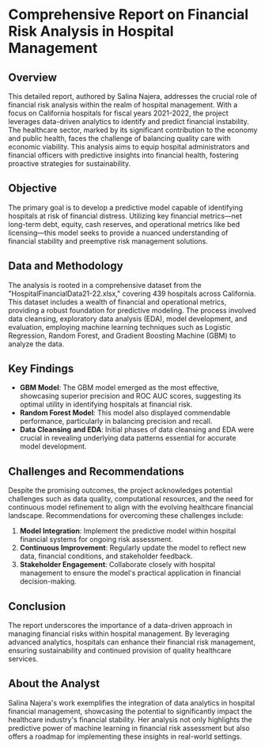# Comprehensive Report on Financial Risk Analysis in Hospital Management

## Overview
This detailed report, authored by Salina Najera, addresses the crucial role of financial risk analysis within the realm of hospital management. With a focus on California hospitals for fiscal years 2021-2022, the project leverages data-driven analytics to identify and predict financial instability. The healthcare sector, marked by its significant contribution to the economy and public health, faces the challenge of balancing quality care with economic viability. This analysis aims to equip hospital administrators and financial officers with predictive insights into financial health, fostering proactive strategies for sustainability.

## Objective
The primary goal is to develop a predictive model capable of identifying hospitals at risk of financial distress. Utilizing key financial metrics—net long-term debt, equity, cash reserves, and operational metrics like bed licensing—this model seeks to provide a nuanced understanding of financial stability and preemptive risk management solutions.

## Data and Methodology
The analysis is rooted in a comprehensive dataset from the "HospitalFinancialData21-22.xlsx," covering 439 hospitals across California. This dataset includes a wealth of financial and operational metrics, providing a robust foundation for predictive modeling. The process involved data cleansing, exploratory data analysis (EDA), model development, and evaluation, employing machine learning techniques such as Logistic Regression, Random Forest, and Gradient Boosting Machine (GBM) to analyze the data.

## Key Findings
- **GBM Model**: The GBM model emerged as the most effective, showcasing superior precision and ROC AUC scores, suggesting its optimal utility in identifying hospitals at financial risk.
- **Random Forest Model**: This model also displayed commendable performance, particularly in balancing precision and recall.
- **Data Cleansing and EDA**: Initial phases of data cleansing and EDA were crucial in revealing underlying data patterns essential for accurate model development.

## Challenges and Recommendations
Despite the promising outcomes, the project acknowledges potential challenges such as data quality, computational resources, and the need for continuous model refinement to align with the evolving healthcare financial landscape. Recommendations for overcoming these challenges include:
1. **Model Integration**: Implement the predictive model within hospital financial systems for ongoing risk assessment.
2. **Continuous Improvement**: Regularly update the model to reflect new data, financial conditions, and stakeholder feedback.
3. **Stakeholder Engagement**: Collaborate closely with hospital management to ensure the model's practical application in financial decision-making.

## Conclusion
The report underscores the importance of a data-driven approach in managing financial risks within hospital management. By leveraging advanced analytics, hospitals can enhance their financial risk management, ensuring sustainability and continued provision of quality healthcare services.

## About the Analyst
Salina Najera's work exemplifies the integration of data analytics in hospital financial management, showcasing the potential to significantly impact the healthcare industry's financial stability. Her analysis not only highlights the predictive power of machine learning in financial risk assessment but also offers a roadmap for implementing these insights in real-world settings.
